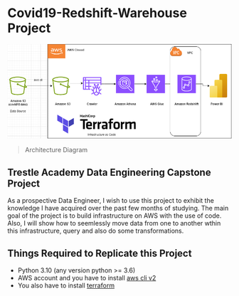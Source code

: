 # Covid19-Redshift-Warehouse Project

![Covid19 Redshift Warehouse Project with Terraform](Covid19-DE-Project-Architecture.png)
> Architecture Diagram

## Trestle Academy Data Engineering Capstone Project

As a prospective Data Engineer, I wish to use this project to exhibit the
knowledge I have acquired over the past few months of studying. The main goal of the project is to build infrastructure on AWS with the use of code. Also, I will show how to seemlessly move data from one to another wthin this infrastructure, query and also do some transformations.

## Things Required to Replicate this Project

+ Python 3.10 (any version python >= 3.6)
+ AWS account and you have to install [aws cli v2](https://docs.aws.amazon.com/cli/latest/userguide/getting-started-install.html)
+ You also have to install [terraform](https://developer.hashicorp.com/terraform/tutorials/aws-get-started/install-cli#install-cli)
